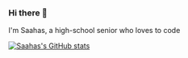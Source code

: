 ### Hi there 👋

I'm Saahas, a high-school senior who loves to code

[![Saahas's GitHub stats](https://github-readme-stats.vercel.app/api?username=SaucyBoi21)](https://github.com/anuraghazra/github-readme-stats&theme=radical)